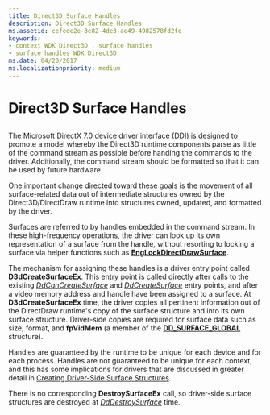 ```yaml
---
title: Direct3D Surface Handles
description: Direct3D Surface Handles
ms.assetid: cefede2e-3e82-4de3-ae49-4982578fd2fe
keywords:
- context WDK Direct3D , surface handles
- surface handles WDK Direct3D
ms.date: 04/20/2017
ms.localizationpriority: medium
---
```


# Direct3D Surface Handles


## <span id="ddk_direct3d_surface_handles_gg"></span><span id="DDK_DIRECT3D_SURFACE_HANDLES_GG"></span>


The Microsoft DirectX 7.0 device driver interface (DDI) is designed to promote a model whereby the Direct3D runtime components parse as little of the command stream as possible before handing the commands to the driver. Additionally, the command stream should be formatted so that it can be used by future hardware.

One important change directed toward these goals is the movement of all surface-related data out of intermediate structures owned by the Direct3D/DirectDraw runtime into structures owned, updated, and formatted by the driver.

Surfaces are referred to by handles embedded in the command stream. In these high-frequency operations, the driver can look up its own representation of a surface from the handle, without resorting to locking a surface via helper functions such as [**EngLockDirectDrawSurface**](/windows/win32/api/winddi/nf-winddi-englockdirectdrawsurface).

The mechanism for assigning these handles is a driver entry point called [**D3dCreateSurfaceEx**](/windows/win32/api/ddrawint/nc-ddrawint-pdd_createsurfaceex). This entry point is called directly after calls to the existing [*DdCanCreateSurface*](/previous-versions/windows/hardware/drivers/ff549213(v=vs.85)) and [*DdCreateSurface*](/previous-versions/windows/hardware/drivers/ff549263(v=vs.85)) entry points, and after a video memory address and handle have been assigned to a surface. At **D3dCreateSurfaceEx** time, the driver copies all pertinent information out of the DirectDraw runtime's copy of the surface structure and into its own surface structure. Driver-side copies are required for surface data such as size, format, and **fpVidMem** (a member of the [**DD\_SURFACE\_GLOBAL**](/windows/win32/api/ddrawint/ns-ddrawint-_dd_surface_global) structure).

Handles are guaranteed by the runtime to be unique for each device and for each process. Handles are not guaranteed to be unique for each context, and this has some implications for drivers that are discussed in greater detail in [Creating Driver-Side Surface Structures](creating-driver-side-surface-structures.md).

There is no corresponding **DestroySurfaceEx** call, so driver-side surface structures are destroyed at [*DdDestroySurface*](/windows/win32/api/ddrawint/nc-ddrawint-pdd_surfcb_destroysurface) time.

 

